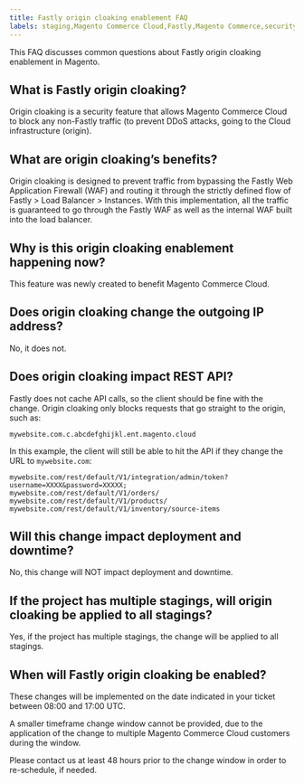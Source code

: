```yaml
---
title: Fastly origin cloaking enablement FAQ
labels: staging,Magento Commerce Cloud,Fastly,Magento Commerce,security,FAQ,origin cloaking,REST API,DDoS
---
```


This FAQ discusses common questions about Fastly origin cloaking enablement in Magento.

## What is Fastly origin cloaking?

Origin cloaking is a security feature that allows Magento Commerce Cloud to block any non-Fastly traffic (to prevent DDoS attacks, going to the Cloud infrastructure (origin).

## What are origin cloaking’s benefits?

Origin cloaking is designed to prevent traffic from bypassing the Fastly Web Application Firewall (WAF) and routing it through the strictly defined flow of Fastly > Load Balancer > Instances. With this implementation, all the traffic is guaranteed to go through the Fastly WAF as well as the internal WAF built into the load balancer.

## Why is this origin cloaking enablement happening now?

This feature was newly created to benefit Magento Commerce Cloud. 

## Does origin cloaking change the outgoing IP address?

No, it does not.

## Does origin cloaking impact REST API?

Fastly does not cache API calls, so the client should be fine with the change. Origin cloaking only blocks requests that go straight to the origin, such as:

<pre><code class="language-php">mywebsite.com.c.abcdefghijkl.ent.magento.cloud</code></pre>

In this example, the client will still be able to hit the API if they change the URL to <code class="language-php">mywebsite.com</code>:

<pre><code class="language-php">mywebsite.com/rest/default/V1/integration/admin/token?username=XXXX&amp;password=XXXXX;
mywebsite.com/rest/default/V1/orders/
mywebsite.com/rest/default/V1/products/
mywebsite.com/rest/default/V1/inventory/source-items</code></pre>

## Will this change impact deployment and downtime?

No, this change will NOT impact deployment and downtime.

## If the project has multiple stagings, will origin cloaking be applied to all stagings?

Yes, if the project has multiple stagings, the change will be applied to all stagings.

## When will Fastly origin cloaking be enabled?

These changes will be implemented on the date indicated in your ticket between 08:00 and 17:00 UTC.

A smaller timeframe change window cannot be provided, due to the application of the change to multiple Magento Commerce Cloud customers during the window.

Please contact us at least 48 hours prior to the change window in order to re-schedule, if needed.